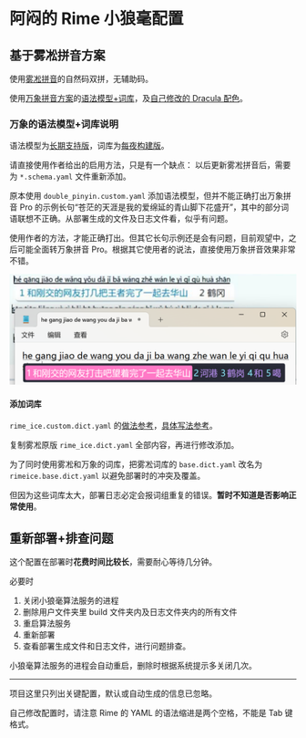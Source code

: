 # 阿闷的 Rime 小狼毫配置

## 基于雾凇拼音方案

使用[雾凇拼音](https://github.com/iDvel/rime-ice)的自然码双拼，无辅助码。

使用[万象拼音方案](https://github.com/amzxyz)的[语法模型+词库](https://github.com/amzxyz/RIME-LMDG)，及[自己修改的 Dracula 配色](https://github.com/AmenLi/AmenDracula-for-Rime)。

### 万象的语法模型+词库说明

语法模型为[长期支持版](https://github.com/amzxyz/RIME-LMDG/releases/tag/LTS)，词库为[每夜构建版](https://github.com/amzxyz/RIME-LMDG/releases/tag/dict-nightly)。

请直接使用作者给出的启用方法，只是有一个缺点：
以后更新雾凇拼音后，需要为 `*.schema.yaml` 文件重新添加。

原本使用 `double_pinyin.custom.yaml` 添加语法模型，但并不能正确打出万象拼音 Pro 的示例长句“苍茫的天涯是我的爱绵延的青山脚下花盛开”，其中的部分词语联想不正确。从部署生成的文件及日志文件看，似乎有问题。

使用作者的方法，才能正确打出。但其它长句示例还是会有问题，目前观望中，之后可能全面转万象拼音 Pro。根据其它使用者的说法，直接使用万象拼音效果非常不错。

![](/基于雾凇拼音方案/长句错误示例.png)

#### 添加词库

`rime_ice.custom.dict.yaml` 的[做法参考](https://github.com/iDvel/rime-ice/issues/666#issuecomment-2681993098)，[具体写法参考](https://github.com/amzxyz/rime_wanxiang_pro/blob/main/wanxiang.dict.yaml)。

复制雾凇原版 `rime_ice.dict.yaml` 全部内容，再进行修改添加。

为了同时使用雾凇和万象的词库，把雾凇词库的 `base.dict.yaml` 改名为 `rimeice.base.dict.yaml` 以避免部署时的冲突及覆盖。

但因为这些词库太大，部署日志必定会报词组重复的错误。**暂时不知道是否影响正常使用**。

## 重新部署+排查问题

这个配置在部署时**花费时间比较长**，需要耐心等待几分钟。

必要时

1. 关闭小狼毫算法服务的进程
2. 删除用户文件夹里 build 文件夹内及日志文件夹内的所有文件
3. 重启算法服务
4. 重新部署
5. 查看部署生成文件和日志文件，进行问题排查。

小狼毫算法服务的进程会自动重启，删除时根据系统提示多关闭几次。

---

项目这里只列出关键配置，默认或自动生成的信息已忽略。

自己修改配置时，请注意 Rime 的 YAML 的语法缩进是两个空格，不能是 Tab 键格式。